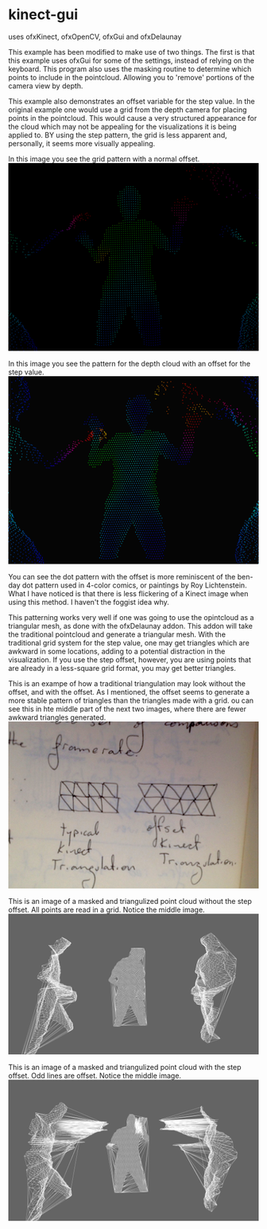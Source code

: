 # kinect-gui
uses ofxKinect, ofxOpenCV, ofxGui and ofxDelaunay

This example has been modified to make use of two things. The first is that this example uses ofxGui for some of the settings, instead of relying on the keyboard. This program also uses the masking routine to determine which points to include in the pointcloud. Allowing you to 'remove' portions of the camera view by depth.

This example also demonstrates an offset variable for the step value. In the original example one would use a grid from the depth camera for placing points in the pointcloud. This would cause a very structured appearance for the cloud which may not be appealing for the visualizations it is being applied to. BY using the step pattern, the grid is less apparent and, personally, it seems more visually appealing.

In this image you see the grid pattern with a normal offset.
![alt tag](https://raw.githubusercontent.com/nosarious/kinect-gui/master/dotsWithoutOffset.png)

In this image you see the pattern for the depth cloud with an offset for the step value.
![alt tag](https://raw.githubusercontent.com/nosarious/kinect-gui/master/dotsWithOffset.png)

You can see the dot pattern with the offset is more reminiscent of the ben-day dot pattern used in 4-color comics, or paintings by Roy Lichtenstein. What I have noticed is that there is less flickering of a Kinect image when using this method. I haven't the foggist idea why.


This patterning works very well if one was going to use the opintcloud as a triangular mesh, as done with the ofxDelaunay addon. This addon will take the traditional pointcloud and generate a triangular mesh. With the traditional grid system for the step value, one may get triangles which are awkward in some locations, adding to a potential distraction in the visualization. If you use the step offset, however, you are using points that are already in a less-square grid format, you may get better triangles.

This is an exampe of how a traditional triangulation may look without the offset, and with the offset. As I mentioned, the offset seems to generate a more stable pattern of triangles than the triangles made with a grid. ou can see this in hte middle part of the next two images, where there are fewer awkward triangles generated.
![alt tag](https://raw.githubusercontent.com/nosarious/kinect-gui/master/sketch.jpg)

This is an image of a masked and triangulized point cloud without the step offset. All points are read in a grid. Notice the middle image.
![alt tag](https://raw.githubusercontent.com/nosarious/kinect-gui/master/withoutStepOffset.png)

This is an image of a masked and triangulized point cloud with the step offset. Odd lines are offset. Notice the middle image.
![alt tag](https://raw.githubusercontent.com/nosarious/kinect-gui/master/withSetOffset.png)
